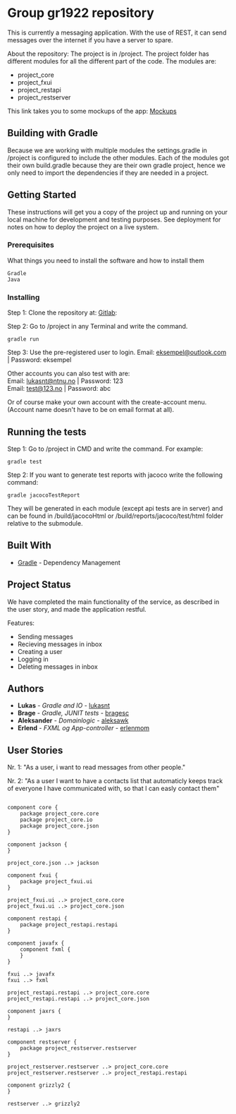 # Group gr1922 repository

This is currently a messaging application. With the use of REST, it can send messages over the internet if you have a server to spare. 

About the repository: The project is in /project. The project folder has different modules for all the different part of the code. The modules are:
* project_core
* project_fxui
* project_restapi
* project_restserver

This link takes you to some mockups of the app: [Mockups](https://gitlab.stud.idi.ntnu.no/it1901/gr1922/gr1922/tree/master/project/Illustrations)

## Building with Gradle

Because we are working with multiple modules the settings.gradle in /project is configured to include the other modules. Each of the modules got their own build.gradle because they are their own gradle project, hence we only need to import the dependencies if they are needed in a project. 


## Getting Started

These instructions will get you a copy of the project up and running on your local machine for development and testing purposes. See deployment for notes on how to deploy the project on a live system.

### Prerequisites

What things you need to install the software and how to install them

```
Gradle
Java

```

### Installing

Step 1: Clone the repository at: [Gitlab](https://gitlab.stud.idi.ntnu.no/it1901/gr1922/gr1922.git):
		
Step 2: Go to /project in any Terminal and write the command. 

```
gradle run
```

Step 3: Use the pre-registered user to login. Email: eksempel@outlook.com | Password: eksempel

Other accounts you can also test with are: <br>
Email: lukasnt@ntnu.no | Password: 123 <br>
Email: test@123.no | Password: abc <br>

Or of course make your own account with the create-account menu. (Account name doesn't have to be on email format at all).


## Running the tests

Step 1: Go to /project in CMD and write the command. For example:

```
gradle test
```

Step 2: If you want to generate test reports with jacoco write the following command:

```
gradle jacocoTestReport
```

They will be generated in each module (except api tests are in server) and can be found in /build/jacocoHtml or /build/reports/jacoco/test/html folder relative to the submodule.


## Built With

* [Gradle](https://docs.gradle.org/current/userguide/userguide.html) - Dependency Management

## Project Status

We have completed the main functionality of the service, as described in the user story, and made the application restful.

Features:
* Sending messages
* Recieving messages in inbox
* Creating a user
* Logging in
* Deleting messages in inbox


## Authors

* **Lukas** - *Gradle and IO* - [lukasnt](https://gitlab.stud.idi.ntnu.no/lukasnt)
* **Brage** - *Gradle, JUNIT tests* - [bragesc](https://gitlab.stud.idi.ntnu.no/bragesc)
* **Aleksander** - *Domainlogic* - [aleksawk](https://gitlab.stud.idi.ntnu.no/aleksawk)
* **Erlend** - *FXML og App-controller* - [erlenmom](https://gitlab.stud.idi.ntnu.no/erlenmom)

## User Stories  

Nr. 1: "As a user, i want to read messages from other people."

Nr. 2: "As a user I want to have a contacts list that automaticly keeps track of everyone I have communicated with, so that I can easly contact them"


```plantuml

component core {
	package project_core.core
	package project_core.io
	package project_core.json
}

component jackson {
}

project_core.json ..> jackson

component fxui {
	package project_fxui.ui
}

project_fxui.ui ..> project_core.core
project_fxui.ui ..> project_core.json

component restapi {
	package project_restapi.restapi
}

component javafx {
	component fxml {
	}
}

fxui ..> javafx
fxui ..> fxml

project_restapi.restapi ..> project_core.core
project_restapi.restapi ..> project_core.json

component jaxrs {
}

restapi ..> jaxrs

component restserver {
	package project_restserver.restserver
}

project_restserver.restserver ..> project_core.core
project_restserver.restserver ..> project_restapi.restapi

component grizzly2 {
}

restserver ..> grizzly2
```